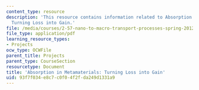 ```yaml
---
content_type: resource
description: 'This resource contains information related to Absorption in Metamaterials:
  Turning Loss into Gain.'
file: /media/courses/2-57-nano-to-macro-transport-processes-spring-2012/93f7f034e8c7c0f04f2fda249d1331a9_MIT2_57S12_Ab_in_Metamat.pdf
file_type: application/pdf
learning_resource_types:
- Projects
ocw_type: OCWFile
parent_title: Projects
parent_type: CourseSection
resourcetype: Document
title: 'Absorption in Metamaterials: Turning Loss into Gain'
uid: 93f7f034-e8c7-c0f0-4f2f-da249d1331a9
---
```

